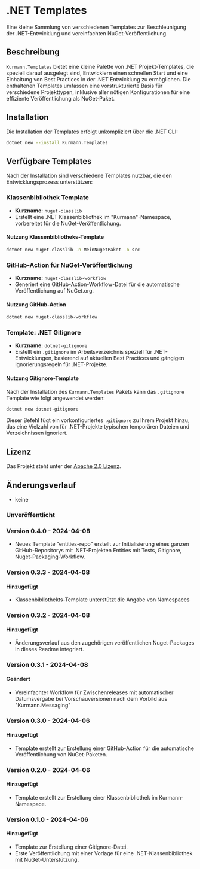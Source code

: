 # .NET Templates

Eine kleine Sammlung von verschiedenen Templates zur Beschleunigung der .NET-Entwicklung  und vereinfachten NuGet-Veröffentlichung.

## Beschreibung

`Kurmann.Templates` bietet eine kleine Palette von .NET Projekt-Templates, die speziell darauf ausgelegt sind, Entwicklern einen schnellen Start und eine Einhaltung von Best Practices in der .NET Entwicklung zu ermöglichen. Die enthaltenen Templates umfassen eine vorstrukturierte Basis für verschiedene Projekttypen, inklusive aller nötigen Konfigurationen für eine effiziente Veröffentlichung als NuGet-Paket.

## Installation

Die Installation der Templates erfolgt unkompliziert über die .NET CLI:

```bash
dotnet new --install Kurmann.Templates
```

## Verfügbare Templates

Nach der Installation sind verschiedene Templates nutzbar, die den Entwicklungsprozess unterstützen:

### Klassenbibliothek Template

- **Kurzname:** `nuget-classlib`
- Erstellt eine .NET Klassenbibliothek im "Kurmann"-Namespace, vorbereitet für die NuGet-Veröffentlichung.

#### Nutzung Klassenbibliotheks-Template

```bash
dotnet new nuget-classlib -n MeinNugetPaket -o src
```

### GitHub-Action für NuGet-Veröffentlichung

- **Kurzname:** `nuget-classlib-workflow`
- Generiert eine GitHub-Action-Workflow-Datei für die automatische Veröffentlichung auf NuGet.org.

#### Nutzung GitHub-Action

```bash
dotnet new nuget-classlib-workflow
```

### Template: .NET Gitignore

- **Kurzname:** `dotnet-gitignore`
- Erstellt ein `.gitignore` im Arbeitsverzeichnis speziell für .NET-Entwicklungen, basierend auf aktuellen Best Practices und gängigen Ignorierungsregeln für .NET-Projekte.

#### Nutzung Gitignore-Template

Nach der Installation des `Kurmann.Templates` Pakets kann das `.gitignore` Template wie folgt angewendet werden:

```bash
dotnet new dotnet-gitignore
```

Dieser Befehl fügt ein vorkonfiguriertes `.gitignore` zu Ihrem Projekt hinzu, das eine Vielzahl von für .NET-Projekte typischen temporären Dateien und Verzeichnissen ignoriert.

## Lizenz

Das Projekt steht unter der [Apache 2.0 Lizenz](LICENSE).

## Änderungsverlauf

- keine

### Unveröffentlicht

### Version 0.4.0 - 2024-04-08

- Neues Template "entities-repo" erstellt zur Initialisierung eines ganzen GitHub-Repositorys mit .NET-Projekten Entities mit Tests, Gitignore, Nuget-Packaging-Workflow.

### Version 0.3.3 - 2024-04-08

#### Hinzugefügt

- Klassenbibliothekts-Template unterstützt die Angabe von Namespaces

### Version 0.3.2 - 2024-04-08

#### Hinzugefügt

- Änderungsverlauf aus den zugehörigen veröffentlichen Nuget-Packages in dieses Readme integriert.

### Version 0.3.1 - 2024-04-08

#### Geändert

- Vereinfachter Workflow für Zwischenreleases mit automatischer Datumsvergabe bei Vorschauversionen nach dem Vorbild aus "Kurmann.Messaging"

### Version 0.3.0 - 2024-04-06

#### Hinzugefügt

- Template erstellt zur Erstellung einer GitHub-Action für die automatische Veröffentlichung von NuGet-Paketen.

### Version 0.2.0 - 2024-04-06

#### Hinzugefügt

- Template erstellt zur Erstellung einer Klassenbibliothek im Kurmann-Namespace.

### Version 0.1.0 - 2024-04-06

#### Hinzugefügt

- Template zur Erstellung einer Gitignore-Datei.
- Erste Veröffentlichung mit einer Vorlage für eine .NET-Klassenbibliothek mit NuGet-Unterstützung.